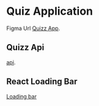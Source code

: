 # Quiz Application

Figma Url [Quizz App](https://www.figma.com/file/XDDqcdQtfAd2PaduPkn4Ri/QuizGrad-webapp-(Community)?type=design&node-id=11-1605&mode=design&t=YOdwkMqkoMs1tkDP-0).

## Quizz Api

[api]( https://the-trivia-api.com/v2/questions/).

## React Loading Bar 
[Loading bar](https://klendi.github.io/react-top-loading-bar/)
